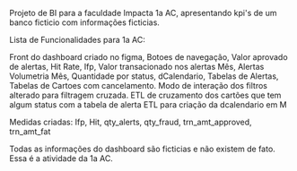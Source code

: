 Projeto de BI para a faculdade Impacta 1a AC, apresentando kpi's de um banco ficticio com informações ficticias.

Lista de Funcionalidades para 1a AC:

  Front do dashboard criado no figma,
  Botoes de navegação,
  Valor aprovado de alertas,
  Hit Rate,
  Ifp,
  Valor transacionado nos alertas Mês,
  Alertas Volumetria Mês,
  Quantidade por status,
  dCalendario, Tabelas de Alertas, Tabelas de Cartoes com cancelamento.
  Modo de interação dos filtros alterado para filtragem cruzada.
  ETL de cruzamento dos cartões que tem algum status com a tabela de alerta
  ETL para criação da dcalendario em M

  Medidas criadas: Ifp, Hit, qty_alerts, qty_fraud, trn_amt_approved, trn_amt_fat

  Todas as informações do dashboard são ficticias e não existem de fato.
  Essa é a atividade da 1a AC.
